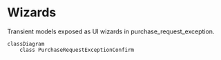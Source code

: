 # Wizards

Transient models exposed as UI wizards in purchase_request_exception.

```mermaid
classDiagram
    class PurchaseRequestExceptionConfirm
```
